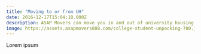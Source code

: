 ```yaml
---
title: "Moving to or from UH"
date: 2016-12-17T15:04:10.000Z
description: ASAP Movers can move you in and out of university housing.
image: https://assets.asapmovers808.com/college-student-unpacking-700.jpg
---
```


Lorem ipsum
